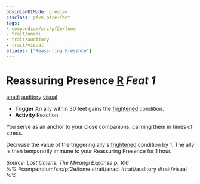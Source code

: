 ```yaml
---
obsidianUIMode: preview
cssclass: pf2e,pf2e-feat
tags:
- compendium/src/pf2e/lome
- trait/anadi
- trait/auditory
- trait/visual
aliases: ["Reassuring Presence"]
---
```

# Reassuring Presence  [R](../../rules/core-rulebook/chapter-9-playing-the-game.md#Actions "Reaction") *Feat 1*  
[anadi](../../rules/traits/anadi-lome.md)  [auditory](../../rules/traits/auditory.md)  [visual](../../rules/traits/visual.md)  

- **Trigger** An ally within 30 feet gains the [frightened](../../rules/conditions.md#Frightened) condition.
- **Activity** Reaction

You serve as an anchor to your close companions, calming them in times of stress.

Decrease the value of the triggering ally's [frightened](../../rules/conditions.md#Frightened) condition by 1. The ally is then temporarily immune to your Reassuring Presence for 1 hour.

*Source: Lost Omens: The Mwangi Expanse p. 106*  
%% #compendium/src/pf2e/lome #trait/anadi #trait/auditory #trait/visual %%